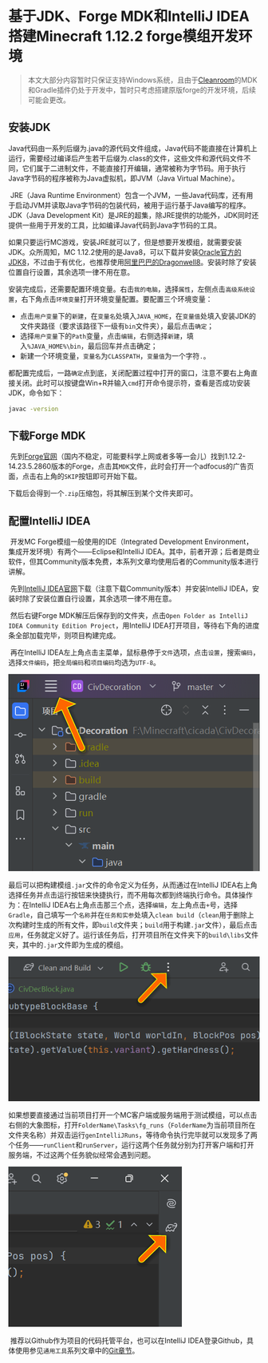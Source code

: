 # 基于JDK、Forge MDK和IntelliJ IDEA搭建Minecraft 1.12.2 forge模组开发环境

> 本文大部分内容暂时只保证支持Windows系统，且由于[Cleanroom](https://www.mcmod.cn/class/9689.html)的MDK和Gradle插件仍处于开发中，暂时只考虑搭建原版forge的开发环境，后续可能会更改。

## 安装JDK

​	Java代码由一系列后缀为.java的源代码文件组成，Java代码不能直接在计算机上运行，需要经过编译后产生若干后缀为.class的文件，这些文件和源代码文件不同，它们属于二进制文件，不能直接打开编辑，通常被称为字节码。用于执行Java字节码的程序被称为Java虚拟机，即JVM（Java Virtual Machine）。

​	JRE（Java Runtime Environment）包含一个JVM，一些Java代码库，还有用于启动JVM并读取Java字节码的包装代码，被用于运行基于Java编写的程序。JDK（Java Development Kit）是JRE的超集，除JRE提供的功能外，JDK同时还提供一些用于开发的工具，比如编译Java代码到Java字节码的工具。

​	如果只要运行MC游戏，安装JRE就可以了，但是想要开发模组，就需要安装JDK。众所周知，MC 1.12.2使用的是Java8，可以下载并安装[Oracle官方的JDK8](https://www.oracle.com/java/technologies/downloads/#java8-windows)，不过由于有优化，也推荐使用[阿里巴巴的Dragonwell8](https://dragonwell-jdk.io/)。安装时除了安装位置自行设置，其余选项一律不用在意。

​	安装完成后，还需要配置环境变量。右击`我的电脑`，选择`属性`，左侧点击`高级系统设置`，右下角点击`环境变量`打开环境变量配置。要配置三个环境变量：

- 点击`用户变量`下的`新建`，在`变量名`处填入`JAVA_HOME`，在`变量值`处填入安装JDK的文件夹路径（要求该路径下一级有`bin`文件夹），最后点击`确定`；
- 选择`用户变量`下的`Path`变量，点击`编辑`，右侧选择`新建`，填入`%JAVA_HOME%\bin`，最后回车并点击确定；
- 新建一个环境变量，`变量名`为`CLASSPATH`，`变量值`为一个字符`.`。

​	都配置完成后，一路`确定`点到底，关闭配置过程中打开的窗口，注意不要右上角直接关闭。此时可以按键盘Win+R并输入`cmd`打开命令提示符，查看是否成功安装JDK，命令如下：

```cmd
javac -version
```

## 下载Forge MDK

​	先到[Forge官网](https://files.minecraftforge.net/net/minecraftforge/forge/)（国内不稳定，可能要科学上网或者多等一会儿）找到1.12.2-14.23.5.2860版本的Forge，点击其`MDK`文件，此时会打开一个adfocus的广告页面，点击右上角的`SKIP`按钮即可开始下载。

​	下载后会得到一个`.zip`压缩包，将其解压到某个文件夹即可。

## 配置IntelliJ IDEA

​	开发MC Forge模组一般使用的IDE（Integrated Development Environment，集成开发环境）有两个——Eclipse和IntelliJ IDEA。其中，前者开源；后者是商业软件，但其Community版本免费，本系列文章均使用后者的Community版本进行讲解。

​	先到[IntelliJ IDEA官网](https://www.jetbrains.com/idea/)下载（注意下载Community版本）并安装IntelliJ IDEA，安装时除了安装位置自行设置，其余选项一律不用在意。

​	然后右键Forge MDK解压后保存到的文件夹，点击`Open Folder as IntelliJ IDEA Community Edition Project`，用IntelliJ IDEA打开项目，等待右下角的进度条全部加载完毕，则项目构建完成。

​	再在IntelliJ IDEA左上角点击主菜单，鼠标悬停于`文件`选项，点击`设置`，搜索`编码`，选择`文件编码`，把`全局编码`和`项目编码`均选为`UTF-8`。

![main-menu](./assets/main-menu.png)

​	最后可以把构建模组`.jar`文件的命令定义为任务，从而通过在IntelliJ IDEA右上角选择任务并点击运行按钮来快捷执行，而不用每次都到终端执行命令。具体操作为：在IntelliJ IDEA右上角点击那三个点，选择`编辑`，左上角点击`+`号，选择`Gradle`，自己填写一个`名称`并在`任务和实参`处填入`clean build`（`clean`用于删除上次构建时生成的所有文件，即`build`文件夹；`build`用于构建`.jar`文件），最后点击`应用`，任务就定义好了。运行该任务后，打开项目所在文件夹下的`build\libs`文件夹，其中的`.jar`文件即为生成的模组。

![task](./assets/task.png)

​	如果想要直接通过当前项目打开一个MC客户端或服务端用于测试模组，可以点击右侧的大象图标，打开`FolderName\Tasks\fg_runs`（`FolderName`为当前项目所在文件夹名称）并双击运行`genIntelliJRuns`，等待命令执行完毕就可以发现多了两个任务——`runClient`和`runServer`，运行这两个任务就分别为打开客户端和打开服务端，不过这两个任务貌似经常会遇到问题。

![elephant](./assets/elephant.png)

​	推荐以Github作为项目的代码托管平台，也可以在IntelliJ IDEA登录Github，具体使用参见`通用工具`系列文章中的[Git章节](General/Git/README)。